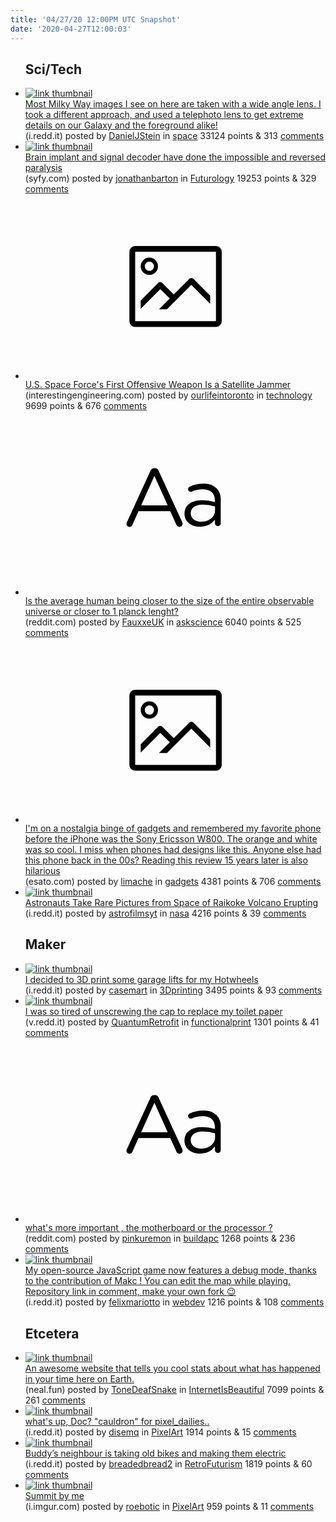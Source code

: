 ```yaml
---
title: '04/27/20 12:00PM UTC Snapshot'
date: '2020-04-27T12:00:03'
---
```

<ul>
<h2>Sci/Tech</h2>

<li><a href='https://i.redd.it/cwvmafgh19v41.jpg'><img src='https://b.thumbs.redditmedia.com/R550wyROgHEuwh_Npykx20m-2oC1wQ09ergZtPn5wDQ.jpg' alt='link thumbnail'></a><div><div class='linkTitle'><a href='https://i.redd.it/cwvmafgh19v41.jpg'>Most Milky Way images I see on here are taken with a wide angle lens. I took a different approach, and used a telephoto lens to get extreme details on our Galaxy and the foreground alike!</a></div>(i.redd.it) posted by <a href='https://www.reddit.com/user/DanielJStein'>DanielJStein</a> in <a href='https://www.reddit.com/r/space'>space</a> 33124 points & 313 <a href='https://www.reddit.com/r/space/comments/g8pbk6/most_milky_way_images_i_see_on_here_are_taken/'>comments</a></div></li>

<li><a href='https://www.syfy.com/syfywire/brain-implant-and-signal-decoder-reversed-paralysis'><img src='https://b.thumbs.redditmedia.com/IMm09RtlLTmQjPyA25ErxCJuxy4Nx8AH6JyePBI8gJw.jpg' alt='link thumbnail'></a><div><div class='linkTitle'><a href='https://www.syfy.com/syfywire/brain-implant-and-signal-decoder-reversed-paralysis'>Brain implant and signal decoder have done the impossible and reversed paralysis</a></div>(syfy.com) posted by <a href='https://www.reddit.com/user/jonathanbarton'>jonathanbarton</a> in <a href='https://www.reddit.com/r/Futurology'>Futurology</a> 19253 points & 329 <a href='https://www.reddit.com/r/Futurology/comments/g8qkn9/brain_implant_and_signal_decoder_have_done_the/'>comments</a></div></li>

<li><a href='https://interestingengineering.com/us-space-forces-first-offensive-weapon-is-a-satellite-jammer'><svg version='1.1' viewBox='-34 -14 104 64' preserveAspectRatio='xMidYMid meet' xmlns='http://www.w3.org/2000/svg' xmlns:xlink='http://www.w3.org/1999/xlink'>
    <title>link thumbnail</title>
    <path d='M32,4H4A2,2,0,0,0,2,6V30a2,2,0,0,0,2,2H32a2,2,0,0,0,2-2V6A2,2,0,0,0,32,4ZM4,30V6H32V30Z'></path>
    <path d='M8.92,14a3,3,0,1,0-3-3A3,3,0,0,0,8.92,14Zm0-4.6A1.6,1.6,0,1,1,7.33,11,1.6,1.6,0,0,1,8.92,9.41Z'></path>
    <path d='M22.78,15.37l-5.4,5.4-4-4a1,1,0,0,0-1.41,0L5.92,22.9v2.83l6.79-6.79L16,22.18l-3.75,3.75H15l8.45-8.45L30,24V21.18l-5.81-5.81A1,1,0,0,0,22.78,15.37Z'></path>
    </svg></a><div><div class='linkTitle'><a href='https://interestingengineering.com/us-space-forces-first-offensive-weapon-is-a-satellite-jammer'>U.S. Space Force's First Offensive Weapon Is a Satellite Jammer</a></div>(interestingengineering.com) posted by <a href='https://www.reddit.com/user/ourlifeintoronto'>ourlifeintoronto</a> in <a href='https://www.reddit.com/r/technology'>technology</a> 9699 points & 676 <a href='https://www.reddit.com/r/technology/comments/g8oyoz/us_space_forces_first_offensive_weapon_is_a/'>comments</a></div></li>

<li><a href='https://www.reddit.com/r/askscience/comments/g8ny5f/is_the_average_human_being_closer_to_the_size_of/'><svg version='1.1' viewBox='-34 -12 104 64' preserveAspectRatio='xMidYMid slice' xmlns='http://www.w3.org/2000/svg' xmlns:xlink='http://www.w3.org/1999/xlink'>
    <title>text link thumbnail</title>
    <path d='M12.19,8.84a1.45,1.45,0,0,0-1.4-1h-.12a1.46,1.46,0,0,0-1.42,1L1.14,26.56a1.29,1.29,0,0,0-.14.59,1,1,0,0,0,1,1,1.12,1.12,0,0,0,1.08-.77l2.08-4.65h11l2.08,4.59a1.24,1.24,0,0,0,1.12.83,1.08,1.08,0,0,0,1.08-1.08,1.64,1.64,0,0,0-.14-.57ZM6.08,20.71l4.59-10.22,4.6,10.22Z'>
    </path>
    <path d='M32.24,14.78A6.35,6.35,0,0,0,27.6,13.2a11.36,11.36,0,0,0-4.7,1,1,1,0,0,0-.58.89,1,1,0,0,0,.94.92,1.23,1.23,0,0,0,.39-.08,8.87,8.87,0,0,1,3.72-.81c2.7,0,4.28,1.33,4.28,3.92v.5a15.29,15.29,0,0,0-4.42-.61c-3.64,0-6.14,1.61-6.14,4.64v.05c0,2.95,2.7,4.48,5.37,4.48a6.29,6.29,0,0,0,5.19-2.48V26.9a1,1,0,0,0,1,1,1,1,0,0,0,1-1.06V19A5.71,5.71,0,0,0,32.24,14.78Zm-.56,7.7c0,2.28-2.17,3.89-4.81,3.89-1.94,0-3.61-1.06-3.61-2.86v-.06c0-1.8,1.5-3,4.2-3a15.2,15.2,0,0,1,4.22.61Z'>
    </path>
    </svg></a><div><div class='linkTitle'><a href='https://www.reddit.com/r/askscience/comments/g8ny5f/is_the_average_human_being_closer_to_the_size_of/'>Is the average human being closer to the size of the entire observable universe or closer to 1 planck lenght?</a></div>(reddit.com) posted by <a href='https://www.reddit.com/user/FauxxeUK'>FauxxeUK</a> in <a href='https://www.reddit.com/r/askscience'>askscience</a> 6040 points & 525 <a href='https://www.reddit.com/r/askscience/comments/g8ny5f/is_the_average_human_being_closer_to_the_size_of/'>comments</a></div></li>

<li><a href='https://www.esato.com/phones/Sony+Ericsson-W800-167'><svg version='1.1' viewBox='-34 -14 104 64' preserveAspectRatio='xMidYMid meet' xmlns='http://www.w3.org/2000/svg' xmlns:xlink='http://www.w3.org/1999/xlink'>
    <title>link thumbnail</title>
    <path d='M32,4H4A2,2,0,0,0,2,6V30a2,2,0,0,0,2,2H32a2,2,0,0,0,2-2V6A2,2,0,0,0,32,4ZM4,30V6H32V30Z'></path>
    <path d='M8.92,14a3,3,0,1,0-3-3A3,3,0,0,0,8.92,14Zm0-4.6A1.6,1.6,0,1,1,7.33,11,1.6,1.6,0,0,1,8.92,9.41Z'></path>
    <path d='M22.78,15.37l-5.4,5.4-4-4a1,1,0,0,0-1.41,0L5.92,22.9v2.83l6.79-6.79L16,22.18l-3.75,3.75H15l8.45-8.45L30,24V21.18l-5.81-5.81A1,1,0,0,0,22.78,15.37Z'></path>
    </svg></a><div><div class='linkTitle'><a href='https://www.esato.com/phones/Sony+Ericsson-W800-167'>I'm on a nostalgia binge of gadgets and remembered my favorite phone before the iPhone was the Sony Ericsson W800. The orange and white was so cool. I miss when phones had designs like this. Anyone else had this phone back in the 00s? Reading this review 15 years later is also hilarious</a></div>(esato.com) posted by <a href='https://www.reddit.com/user/limache'>limache</a> in <a href='https://www.reddit.com/r/gadgets'>gadgets</a> 4381 points & 706 <a href='https://www.reddit.com/r/gadgets/comments/g8n8ta/im_on_a_nostalgia_binge_of_gadgets_and_remembered/'>comments</a></div></li>

<li><a href='https://i.redd.it/ukvnl4k3u6v41.jpg'><img src='https://b.thumbs.redditmedia.com/0jkz1EY90206c7RkHPuxk91SQe15Jsl9__cvvkIXj0g.jpg' alt='link thumbnail'></a><div><div class='linkTitle'><a href='https://i.redd.it/ukvnl4k3u6v41.jpg'>Astronauts Take Rare Pictures from Space of Raikoke Volcano Erupting</a></div>(i.redd.it) posted by <a href='https://www.reddit.com/user/astrofilmsyt'>astrofilmsyt</a> in <a href='https://www.reddit.com/r/nasa'>nasa</a> 4216 points & 39 <a href='https://www.reddit.com/r/nasa/comments/g8h6mx/astronauts_take_rare_pictures_from_space_of/'>comments</a></div></li>

<h2>Maker</h2>

<li><a href='https://i.redd.it/f7bln867j6v41.jpg'><img src='https://b.thumbs.redditmedia.com/cPAVvsT8ORyOROnH0LTDowLQoCLJSHyOshI_qNgVXeI.jpg' alt='link thumbnail'></a><div><div class='linkTitle'><a href='https://i.redd.it/f7bln867j6v41.jpg'>I decided to 3D print some garage lifts for my Hotwheels</a></div>(i.redd.it) posted by <a href='https://www.reddit.com/user/casemart'>casemart</a> in <a href='https://www.reddit.com/r/3Dprinting'>3Dprinting</a> 3495 points & 93 <a href='https://www.reddit.com/r/3Dprinting/comments/g8g2yc/i_decided_to_3d_print_some_garage_lifts_for_my/'>comments</a></div></li>

<li><a href='https://v.redd.it/ct7ymsvoq9v41'><img src='https://b.thumbs.redditmedia.com/Ie3aW-fYKphCQaGkpRcr-sPnEWw3h-Pa1gVQVqbqTXE.jpg' alt='link thumbnail'></a><div><div class='linkTitle'><a href='https://v.redd.it/ct7ymsvoq9v41'>I was so tired of unscrewing the cap to replace my toilet paper</a></div>(v.redd.it) posted by <a href='https://www.reddit.com/user/QuantumRetrofit'>QuantumRetrofit</a> in <a href='https://www.reddit.com/r/functionalprint'>functionalprint</a> 1301 points & 41 <a href='https://www.reddit.com/r/functionalprint/comments/g8rk6b/i_was_so_tired_of_unscrewing_the_cap_to_replace/'>comments</a></div></li>

<li><a href='https://www.reddit.com/r/buildapc/comments/g8h98s/whats_more_important_the_motherboard_or_the/'><svg version='1.1' viewBox='-34 -12 104 64' preserveAspectRatio='xMidYMid slice' xmlns='http://www.w3.org/2000/svg' xmlns:xlink='http://www.w3.org/1999/xlink'>
    <title>text link thumbnail</title>
    <path d='M12.19,8.84a1.45,1.45,0,0,0-1.4-1h-.12a1.46,1.46,0,0,0-1.42,1L1.14,26.56a1.29,1.29,0,0,0-.14.59,1,1,0,0,0,1,1,1.12,1.12,0,0,0,1.08-.77l2.08-4.65h11l2.08,4.59a1.24,1.24,0,0,0,1.12.83,1.08,1.08,0,0,0,1.08-1.08,1.64,1.64,0,0,0-.14-.57ZM6.08,20.71l4.59-10.22,4.6,10.22Z'>
    </path>
    <path d='M32.24,14.78A6.35,6.35,0,0,0,27.6,13.2a11.36,11.36,0,0,0-4.7,1,1,1,0,0,0-.58.89,1,1,0,0,0,.94.92,1.23,1.23,0,0,0,.39-.08,8.87,8.87,0,0,1,3.72-.81c2.7,0,4.28,1.33,4.28,3.92v.5a15.29,15.29,0,0,0-4.42-.61c-3.64,0-6.14,1.61-6.14,4.64v.05c0,2.95,2.7,4.48,5.37,4.48a6.29,6.29,0,0,0,5.19-2.48V26.9a1,1,0,0,0,1,1,1,1,0,0,0,1-1.06V19A5.71,5.71,0,0,0,32.24,14.78Zm-.56,7.7c0,2.28-2.17,3.89-4.81,3.89-1.94,0-3.61-1.06-3.61-2.86v-.06c0-1.8,1.5-3,4.2-3a15.2,15.2,0,0,1,4.22.61Z'>
    </path>
    </svg></a><div><div class='linkTitle'><a href='https://www.reddit.com/r/buildapc/comments/g8h98s/whats_more_important_the_motherboard_or_the/'>what's more important , the motherboard or the processor ?</a></div>(reddit.com) posted by <a href='https://www.reddit.com/user/pinkuremon'>pinkuremon</a> in <a href='https://www.reddit.com/r/buildapc'>buildapc</a> 1268 points & 236 <a href='https://www.reddit.com/r/buildapc/comments/g8h98s/whats_more_important_the_motherboard_or_the/'>comments</a></div></li>

<li><a href='https://i.redd.it/lflpb3k1w7v41.gif'><img src='https://b.thumbs.redditmedia.com/onKSia93xc-ih5LUAePrHlKTIRRzLR165vRh4MfAMqA.jpg' alt='link thumbnail'></a><div><div class='linkTitle'><a href='https://i.redd.it/lflpb3k1w7v41.gif'>My open-source JavaScript game now features a debug mode, thanks to the contribution of Makc ! You can edit the map while playing. Repository link in comment, make your own fork 😉</a></div>(i.redd.it) posted by <a href='https://www.reddit.com/user/felixmariotto'>felixmariotto</a> in <a href='https://www.reddit.com/r/webdev'>webdev</a> 1216 points & 108 <a href='https://www.reddit.com/r/webdev/comments/g8ljiu/my_opensource_javascript_game_now_features_a/'>comments</a></div></li>

<h2>Etcetera</h2>

<li><a href='https://neal.fun/life-stats/'><img src='https://a.thumbs.redditmedia.com/0LulPZx_2sL9C3N6xV70RVDbcz1jqNq7fEQAsLWcyS4.jpg' alt='link thumbnail'></a><div><div class='linkTitle'><a href='https://neal.fun/life-stats/'>An awesome website that tells you cool stats about what has happened in your time here on Earth.</a></div>(neal.fun) posted by <a href='https://www.reddit.com/user/ToneDeafSnake'>ToneDeafSnake</a> in <a href='https://www.reddit.com/r/InternetIsBeautiful'>InternetIsBeautiful</a> 7099 points & 261 <a href='https://www.reddit.com/r/InternetIsBeautiful/comments/g8mm50/an_awesome_website_that_tells_you_cool_stats/'>comments</a></div></li>

<li><a href='https://i.redd.it/ldwkflyym8v41.gif'><img src='https://b.thumbs.redditmedia.com/BIulP-kF1C3kWhPd5qDim0xJ0szy1Uv3JVn2cijHzSM.jpg' alt='link thumbnail'></a><div><div class='linkTitle'><a href='https://i.redd.it/ldwkflyym8v41.gif'>what's up, Doc? "cauldron" for pixel_dailies..</a></div>(i.redd.it) posted by <a href='https://www.reddit.com/user/disemq'>disemq</a> in <a href='https://www.reddit.com/r/PixelArt'>PixelArt</a> 1914 points & 15 <a href='https://www.reddit.com/r/PixelArt/comments/g8nvyl/whats_up_doc_cauldron_for_pixel_dailies/'>comments</a></div></li>

<li><a href='https://i.redd.it/fqzqrhswt7v41.jpg'><img src='https://a.thumbs.redditmedia.com/vTZ0FkI0JPAEUW3fqpMuSp9vmR5DlNXoNjAYqCNMIr8.jpg' alt='link thumbnail'></a><div><div class='linkTitle'><a href='https://i.redd.it/fqzqrhswt7v41.jpg'>Buddy’s neighbour is taking old bikes and making them electric</a></div>(i.redd.it) posted by <a href='https://www.reddit.com/user/breadedbread2'>breadedbread2</a> in <a href='https://www.reddit.com/r/RetroFuturism'>RetroFuturism</a> 1819 points & 60 <a href='https://www.reddit.com/r/RetroFuturism/comments/g8kxpd/buddys_neighbour_is_taking_old_bikes_and_making/'>comments</a></div></li>

<li><a href='https://i.imgur.com/eNGU5Wb.jpg'><img src='https://a.thumbs.redditmedia.com/c5lVEsYeBxGfU8ddRwzg1Y5Me59SlCV0zYyBwVqj5K8.jpg' alt='link thumbnail'></a><div><div class='linkTitle'><a href='https://i.imgur.com/eNGU5Wb.jpg'>Summit by me</a></div>(i.imgur.com) posted by <a href='https://www.reddit.com/user/roebotic'>roebotic</a> in <a href='https://www.reddit.com/r/PixelArt'>PixelArt</a> 959 points & 11 <a href='https://www.reddit.com/r/PixelArt/comments/g8pin1/summit_by_me/'>comments</a></div></li>

</ul>
